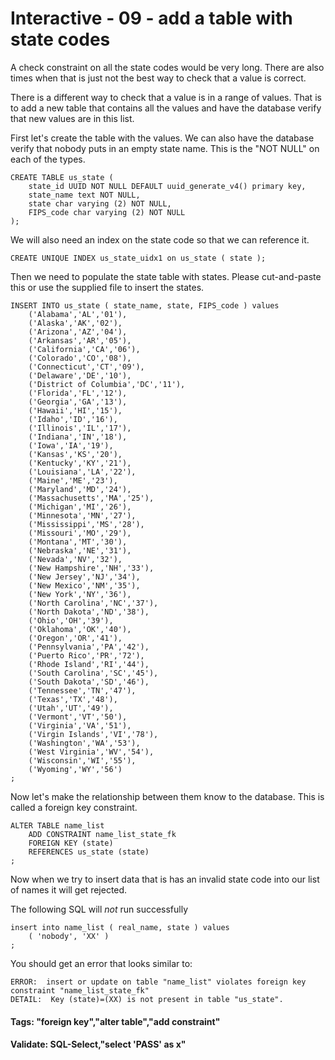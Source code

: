 



<style>
.pagebreak { page-break-before: always; }
.half { height: 200px; }
</style>








# Interactive - 09 - add a table with state codes

A check constraint on all the state codes would be very long.   There are also
times when that is just not the best way to check that a value is correct.

There is a different way to check that a value is in a range of values.
That is to add a new table that contains all the values and have the
database verify that new values are in this list.

First let's create the table with the values.  We can also have the
database verify that nobody puts in an empty state name.  This is
the "NOT NULL" on each of the types.

```
CREATE TABLE us_state (
	state_id UUID NOT NULL DEFAULT uuid_generate_v4() primary key,
	state_name text NOT NULL,
	state char varying (2) NOT NULL,
	FIPS_code char varying (2) NOT NULL
);

```

We will also need an index on the state code so that we can
reference it.


```
CREATE UNIQUE INDEX us_state_uidx1 on us_state ( state );

```

Then we need to populate the state table with states.  Please cut-and-paste
this or use the supplied file to insert the states.

```
INSERT INTO us_state ( state_name, state, FIPS_code ) values
	('Alabama','AL','01'),
	('Alaska','AK','02'),
	('Arizona','AZ','04'),
	('Arkansas','AR','05'),
	('California','CA','06'),
	('Colorado','CO','08'),
	('Connecticut','CT','09'),
	('Delaware','DE','10'),
	('District of Columbia','DC','11'),
	('Florida','FL','12'),
	('Georgia','GA','13'),
	('Hawaii','HI','15'),
	('Idaho','ID','16'),
	('Illinois','IL','17'),
	('Indiana','IN','18'),
	('Iowa','IA','19'),
	('Kansas','KS','20'),
	('Kentucky','KY','21'),
	('Louisiana','LA','22'),
	('Maine','ME','23'),
	('Maryland','MD','24'),
	('Massachusetts','MA','25'),
	('Michigan','MI','26'),
	('Minnesota','MN','27'),
	('Mississippi','MS','28'),
	('Missouri','MO','29'),
	('Montana','MT','30'),
	('Nebraska','NE','31'),
	('Nevada','NV','32'),
	('New Hampshire','NH','33'),
	('New Jersey','NJ','34'),
	('New Mexico','NM','35'),
	('New York','NY','36'),
	('North Carolina','NC','37'),
	('North Dakota','ND','38'),
	('Ohio','OH','39'),
	('Oklahoma','OK','40'),
	('Oregon','OR','41'),
	('Pennsylvania','PA','42'),
	('Puerto Rico','PR','72'),
	('Rhode Island','RI','44'),
	('South Carolina','SC','45'),
	('South Dakota','SD','46'),
	('Tennessee','TN','47'),
	('Texas','TX','48'),
	('Utah','UT','49'),
	('Vermont','VT','50'),
	('Virginia','VA','51'),
	('Virgin Islands','VI','78'),
	('Washington','WA','53'),
	('West Virginia','WV','54'),
	('Wisconsin','WI','55'),
	('Wyoming','WY','56')
;

```

Now let's make the relationship between them know to the database.
This is called a foreign key constraint.

```
ALTER TABLE name_list 
	ADD CONSTRAINT name_list_state_fk
	FOREIGN KEY (state) 
	REFERENCES us_state (state)
;

```

Now when we try to insert data that is has an invalid state code
into our list of names it will get rejected.

The following SQL will *not* run successfully

```
insert into name_list ( real_name, state ) values
	( 'nobody', 'XX' )
;
```

You should get an error that looks similar to:

```
ERROR:  insert or update on table "name_list" violates foreign key constraint "name_list_state_fk"
DETAIL:  Key (state)=(XX) is not present in table "us_state".
```

#### Tags: "foreign key","alter table","add constraint"

#### Validate: SQL-Select,"select 'PASS' as x"
